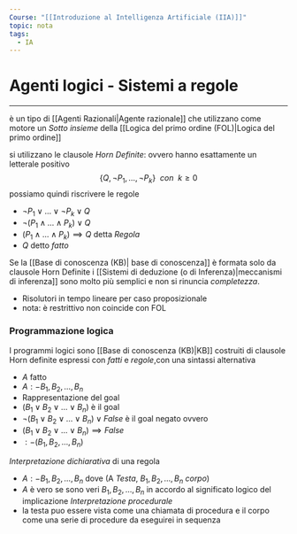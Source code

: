 ```yaml
---
Course: "[[Introduzione al Intelligenza Artificiale (IIA)]]"
topic: nota
tags:
  - IA
---
```



# Agenti logici - Sistemi a regole
---
è un tipo  di [[Agenti Razionali|Agente razionale]] che utilizzano come motore un _Sotto insieme_ della [[Logica del primo ordine (FOL)|Logica del primo ordine]] 

si utilizzano le clausole _Horn Definite_: ovvero hanno esattamente un letterale positivo 
$$\{Q,\lnot P_1,\dots,\lnot P_k\} \ \ con\ \  k \ge 0$$
possiamo quindi riscrivere le regole 
- $\lnot P_1 \lor \dots \lor \lnot P_k \lor Q$
- $\lnot (P_1 \land \dots \land  P_k) \lor Q$
- $(P_1 \land \dots \land  P_k) \implies Q$ detta _Regola_
- $Q$ detto _fatto_


Se la [[Base di conoscenza (KB)| base di conoscenza]] è formata solo da clausole Horn Definite i [[Sistemi di deduzione (o di Inferenza)|meccanismi di inferenza]] sono molto più semplici e non si rinuncia _completezza_.
- Risolutori in tempo lineare per caso proposizionale 
- nota: è restrittivo non coincide con FOL

### Programmazione logica
I programmi logici sono [[Base di conoscenza (KB)|KB]] costruiti di clausole Horn definite espressi con _fatti_ e _regole_,con una sintassi alternativa
- $A$ fatto
- $A:-B_1,B_2,\dots,B_n$
- Rappresentazione del goal 
- $(B_1 \lor B_2 \lor \dots\lor B_n)$ è il goal 
- $\lnot(B_1 \lor B_2 \lor \dots\lor B_n)\lor False$ è il goal negato ovvero
-  $(B_1 \lor B_2 \lor \dots\lor B_n)\implies False$
- $:-(B_1, B_2, \dots, B_n)$

_Interpretazione dichiarativa_ di una regola 
- $A :- B_1,B_2,\dots,B_n$ dove (A _Testa_, $B_1,B_2,\dots,B_n$ _corpo_)
- $A$ è vero se sono veri $B_1,B_2,\dots,B_n$  in accordo al significato logico del implicazione 
_Interpretazione procedurale_
- la testa puo essere vista come una chiamata di procedura e il corpo come una serie di procedure da eseguirei in sequenza


